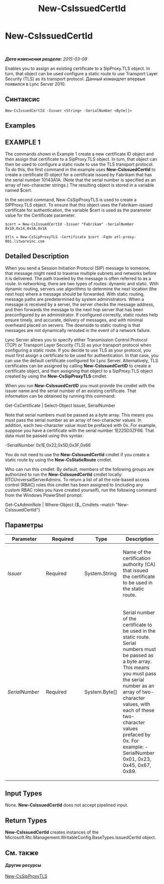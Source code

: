 ﻿---
title: New-CsIssuedCertId
TOCTitle: New-CsIssuedCertId
ms:assetid: 3158e26e-3fda-488b-a08d-5481e1abfc1d
ms:mtpsurl: https://technet.microsoft.com/ru-ru/library/Gg425814(v=OCS.15)
ms:contentKeyID: 49309369
ms.date: 05/19/2016
mtps_version: v=OCS.15
ms.translationtype: HT
---

# New-CsIssuedCertId

 

_**Дата изменения раздела:** 2015-03-09_

Enables you to assign an existing certificate to a SipProxy.TLS object. In turn, that object can be used configure a static route to use Transport Layer Security (TLS) as its transport protocol. Данный командлет впервые появился в Lync Server 2010.

## Синтаксис

    New-CsIssuedCertId -Issuer <String> -SerialNumber <Byte[]>

## Examples

## EXAMPLE 1

The commands shown in Example 1 create a new certificate ID object and then assign that certificate to a SipProxy.TLS object. In turn, that object can then be used to configure a static route to use the TLS transport protocol. To do this, the first command in the example uses **New-CsIssuedCertId** to create a certificate ID object for a certificate issued by Fabrikam that has the serial number 10143A1A. (Note that the serial number is specified as an array of two-character strings.) The resulting object is stored in a variable named $cert.

In the second command, New-CsSipProxyTLS is used to create a SIPProxy.TLS object. To ensure that this object uses the Fabrikam-issued certificate for authentication, the variable $cert is used as the parameter value for the Certificate parameter.

    $cert = New-CsIssuedCertId -Issuer "Fabrikam" -SerialNumber 0x10,0x14,0x3A,0x1A
    
    $tls = New-CsSipProxyTLS -Certificate $cert -Fqdn atl-proxy-001.litwareinc.com

## Detailed Description

When you send a Session Initiation Protocol (SIP) message to someone, that message might need to traverse multiple subnets and networks before it is delivered. The path traveled by the message is often referred to as a route. In networking, there are two types of routes: dynamic and static. With dynamic routing, servers use algorithms to determine the next location (the next hop) where a message should be forwarded. With static routing, message paths are predetermined by system administrators. When a message is received by a server, the server checks the message address, and then forwards the message to the next hop server that has been preconfigured by an administrator. If configured correctly, static routes help ensure timely, and accurate, delivery of messages, and with minimal overheard placed on servers. The downside to static routing is that messages are not dynamically rerouted in the event of a network failure.

Lync Server allows you to specify either Transmission Control Protocol (TCP) or Transport Layer Security (TLS) as your transport protocol when configuring a static route. If you decide to use TLS as your protocol, you must first assign a certificate to be used for authentication. In that case, you can use the default certificate configured for Lync Server. Alternatively, TLS certificates can be assigned by calling **New-CsIssuedCertID** to create a certificate object, and then assigning that object to a SipProxy.TLS object created by using the **New-CsSipProxyTLS** cmdlet.

When you run **New-CsIssuedCertID** you must provide the cmdlet with the issuer name and the serial number of an existing certificate. That information can be obtained by running this command:

Get-CsCertificate | Select-Object Issuer, SerialNumber

Note that serial numbers must be passed as a byte array. This means you must pass the serial number as an array of two-character values. In addition, each two-character value must be prefaced with 0x. For example, suppose you have a certificate with the serial number 1E225D3ZF66. That data must be passed using this syntax:

\-SerialNumber 0x1E,0x22,0x5D,0x3F,0x66

You do not need to use the **New-CsIssuedCertId** cmdlet if you create a static route by using the **New-CsStaticRoute** cmdlet.

Who can run this cmdlet: By default, members of the following groups are authorized to run the **New-CsIssuedCertId** cmdlet locally: RTCUniversalServerAdmins. To return a list of all the role-based access control (RBAC) roles this cmdlet has been assigned to (including any custom RBAC roles you have created yourself), run the following command from the Windows PowerShell prompt:

Get-CsAdminRole | Where-Object {$\_.Cmdlets –match "New-CsIssuedCertId"}

## Параметры


<table>
<colgroup>
<col style="width: 25%" />
<col style="width: 25%" />
<col style="width: 25%" />
<col style="width: 25%" />
</colgroup>
<thead>
<tr class="header">
<th>Parameter</th>
<th>Required</th>
<th>Type</th>
<th>Description</th>
</tr>
</thead>
<tbody>
<tr class="odd">
<td><p><em>Issuer</em></p></td>
<td><p>Required</p></td>
<td><p>System.String</p></td>
<td><p>Name of the certification authority (CA) that issued the certificate to be used in the static route.</p></td>
</tr>
<tr class="even">
<td><p><em>SerialNumber</em></p></td>
<td><p>Required</p></td>
<td><p>System.Byte[]</p></td>
<td><p>Serial number of the certificate to be used in the static route. Serial numbers must be passed as a byte array. This means you must pass the serial number as an array of two-character values, with each of these two-character values prefaced by 0x. For example: -SerialNumber 0x01, 0x23, 0x45, 0x67, 0x89.</p></td>
</tr>
</tbody>
</table>


## Input Types

None. **New-CsIssuedCertId** does not accept pipelined input.

## Return Types

**New-CsIssuedCertId** creates instances of the Microsoft.Rtc.Management.WritableConfig.BaseTypes.IssuedCertId object.

## См. также

#### Другие ресурсы

[New-CsSipProxyTLS](new-cssipproxytls.md)

